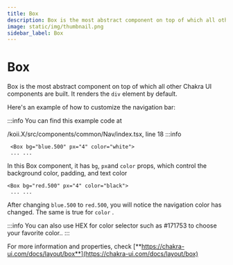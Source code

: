 ```yaml
---
title: Box
description: Box is the most abstract component on top of which all other Chakra UI components are built.
image: static/img/thumbnail.png
sidebar_label: Box
---
```


# Box

Box is the most abstract component on top of which all other Chakra UI components are built. It renders the `div` element by default.

Here's an example of how to customize the navigation bar:

:::info
You can find this example code at &#x20;

/koii.X/src/components/common/Nav/index.tsx, line 18
:::info

```tsx
 <Box bg="blue.500" px="4" color="white">
 ... ...
```

In this Box component, it has `bg`, `px`and `color` props, which control the background color, padding, and text color

```tsx
<Box bg="red.500" px="4" color="black">
 ... ...
```

After changing `blue.500` to `red.500`, you will notice the navigation color has changed. The same is true for `color` .

:::info
You can also use HEX for color selector such as #171753 to choose your favorite color..
:::

For more information and properties, check [**https://chakra-ui.com/docs/layout/box**](https://chakra-ui.com/docs/layout/box)
